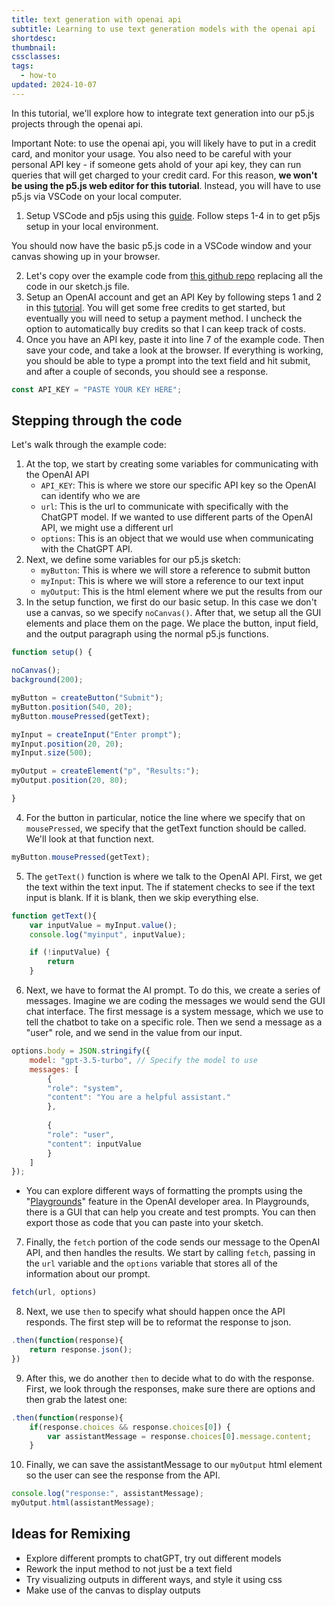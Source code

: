 ```yaml
---
title: text generation with openai api
subtitle: Learning to use text generation models with the openai api
shortdesc: 
thumbnail: 
cssclasses: 
tags:
  - how-to
updated: 2024-10-07
---
```


In this tutorial, we'll explore how to integrate text generation into our p5.js projects through the openai api. 

Important Note: to use the openai api, you will likely have to put in a credit card, and monitor your usage. You also need to be careful with your personal API key - if someone gets ahold of your api key, they can run queries that will get charged to your credit card. For this reason, **we won't be using the p5.js web editor for this tutorial**. Instead, you will have to use p5.js via VSCode on your local computer. 

1. Setup VSCode and p5js using this [guide](https://p5js.org/tutorials/setting-up-your-environment/#vscode). Follow steps 1-4 in to get p5js setup in your local environment. 

You should now have the basic p5.js code in a VSCode window and your canvas showing up in your browser. 

2. Let's copy over the example code from [this github repo](https://github.com/troglodisme/OpenAI-p5.js/blob/main/1-basic-chat.js) replacing all the code in our sketch.js file. 
3. Setup an OpenAI account and get an API Key by following steps 1 and 2 in this [tutorial](https://github.com/troglodisme/OpenAI-p5.js/). You will get some free credits to get started, but eventually you will need to setup a payment method. I uncheck the option to automatically buy credits so that I can keep track of costs. 
4. Once you have an API key, paste it into line 7 of the example code. Then save your code, and take a look at the browser. If everything is working, you should be able to type a prompt into the text field and hit submit, and after a couple of seconds, you should see a response. 

```javascript
const API_KEY = "PASTE YOUR KEY HERE";
```


## Stepping through the code

Let's walk through the example code:

1. At the top, we start by creating some variables for communicating with the OpenAI API
    - `API_KEY`: This is where we store our specific API key so the OpenAI can identify who we are
    - `url`: This is the url to communicate with specifically with the ChatGPT model. If we wanted to use different parts of the OpenAI API, we might use a different url
    - `options`: This is an object that we would use when communicating with the ChatGPT API. 
2. Next, we define some variables for our p5.js sketch:
    - `myButton`: This is where we will store a reference to submit button
    - `myInput`: This is where we will store a reference to our text input
    - `myOutput`: This is the html element where we put the results from our 
3. In the setup function, we first do our basic setup. In this case we don't use a canvas, so we specify `noCanvas()`. After that, we setup all the GUI elements and place them on the page. We place the button, input field, and the output paragraph using the normal p5.js functions. 

```javascript
function setup() {

noCanvas();
background(200);

myButton = createButton("Submit");
myButton.position(540, 20);
myButton.mousePressed(getText);

myInput = createInput("Enter prompt");
myInput.position(20, 20);
myInput.size(500);

myOutput = createElement("p", "Results:");
myOutput.position(20, 80);

}
```

4. For the button in particular, notice the line where we specify that on `mousePressed`, we specify that the getText function should be called. We'll look at that function next. 

```javascript
myButton.mousePressed(getText);
```

5. The `getText()` function is where we talk to the OpenAI API. First, we get the text within the text input. The if statement checks to see if the text input is blank. If it is blank, then we skip everything else. 

```javascript
function getText(){
    var inputValue = myInput.value();
    console.log("myinput", inputValue);

    if (!inputValue) {
        return
    }
```

6. Next, we have to format the AI prompt. To do this, we create a series of messages. Imagine we are coding the messages we would send the GUI chat interface. The first message is a system message, which we use to tell the chatbot to take on a specific role. Then we send a message as a "user" role, and we send in the value from our input.  

```javascript
options.body = JSON.stringify({
    model: "gpt-3.5-turbo", // Specify the model to use
    messages: [
        {
        "role": "system",
        "content": "You are a helpful assistant."
        },
    
        {
        "role": "user",
        "content": inputValue
        }
    ]
});
```

- You can explore different ways of formatting the prompts using the "[Playgrounds](https://platform.openai.com/playground/chat)" feature in the OpenAI developer area. In Playgrounds, there is a GUI that can help you create and test prompts. You can then export those as code that you can paste into your sketch. 

7. Finally, the `fetch` portion of the code sends our message to the OpenAI API, and then handles the results. We start by calling `fetch`, passing in the `url` variable and the `options` variable that stores all of the information about our prompt. 

```javascript
fetch(url, options)
```

8. Next, we use `then` to specify what should happen once the API responds. The first step will be to reformat the response to json.

```javascript
.then(function(response){
    return response.json();
})
```

9. After this, we do another `then` to decide what to do with the response. First, we look through the responses, make sure there are options and then grab the latest one:

```javascript
.then(function(response){
    if(response.choices && response.choices[0]) {
        var assistantMessage = response.choices[0].message.content;
    }
```

10. Finally, we can save the assistantMessage to our `myOutput` html element so the user can see the response from the API. 

```javascript
console.log("response:", assistantMessage);
myOutput.html(assistantMessage);
```

## Ideas for Remixing

- Explore different prompts to chatGPT, try out different models
- Rework the input method to not just be a text field
- Try visualizing outputs in different ways, and style it using css
- Make use of the canvas to display outputs

